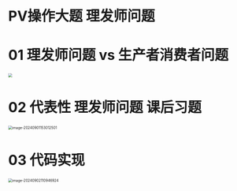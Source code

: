 # PV操作大题 理发师问题



# 01 理发师问题 vs 生产者消费者问题

<img src="https://cvp.oss-cn-shanghai.aliyuncs.com/202409011104784.png" style="zoom:50%;" />



# 02 代表性 理发师问题 课后习题

<img src="https://cvp.oss-cn-shanghai.aliyuncs.com/202409011530836.png" alt="image-20240901153012501" style="zoom:50%;" />



# 03 代码实现

<img src="https://cvp.oss-cn-shanghai.aliyuncs.com/202409021109134.png" alt="image-20240902110946924" style="zoom:50%;" />





